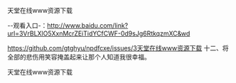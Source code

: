 天堂在线www资源下载

--观看入口-：http://www.baidu.com/link?url=3VrBLXlO5XxnMcrZEiTidYCfCWF-0d9sJg6RtkqzmXC&wd

https://github.com/gtghyu/npdfcxe/issues/3天堂在线www资源下载	十二、将全部的悲伤用笑容掩盖起来让那个人知道我很幸福。

天堂在线www资源下载
